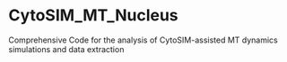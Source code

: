 # CytoSIM_MT_Nucleus
Comprehensive Code for the analysis of CytoSIM-assisted MT dynamics simulations and data extraction
